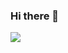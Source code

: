 ### Hi there 👋

<a href="ewhdtls0@naver.com" target="_blank">
  <img src="https://img.shields.io/badge/ewhdtls0@naver.com-EA4335?style=for-the-badge&logo=gmail&logoColor=005FF9"/>
</a>
<!--
**ewhdtls0/ewhdtls0** is a ✨ _special_ ✨ repository because its `README.md` (this file) appears on your GitHub profile.

Here are some ideas to get you started:

- 🔭 I’m currently working on ...
- 🌱 I’m currently learning ...
- 👯 I’m looking to collaborate on ...
- 🤔 I’m looking for help with ...
- 💬 Ask me about ...
- 📫 How to reach me: ...
- 😄 Pronouns: ...
- ⚡ Fun fact: ...
-->
